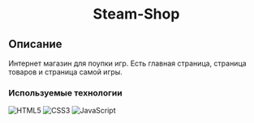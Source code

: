<h1 align="center">Steam-Shop</h1>

## Описание
Интернет магазин для поупки игр. Есть главная страница, страница товаров и страница самой игры.

### Используемые технологии
![HTML5](https://img.shields.io/badge/-HTML5-black?style=flat-square&logo=html5&logoColor=html)
![CSS3](https://img.shields.io/badge/-CSS3-black?style=flat-square&logo=css3&logoColor=css3)
![JavaScript](https://img.shields.io/badge/-JavaScript-black?style=flat-square&logo=javascript)
